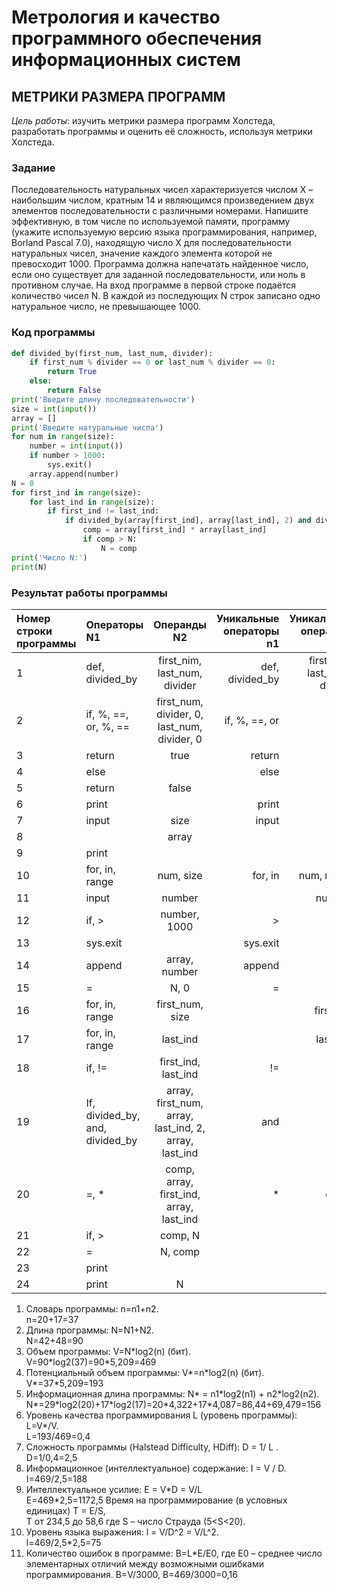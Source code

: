 # **Метрология и качество программного обеспечения информационных систем**

## **МЕТРИКИ РАЗМЕРА ПРОГРАММ**

*Цель работы*: изучить метрики размера программ Холстеда, разработать программы и оценить её сложность, используя метрики Холстеда.

### **Задание**

Последовательность натуральных чисел характеризуется числом Х – наибольшим числом, кратным 14 и являющимся произведением двух элементов последовательности с различными номерами. Напишите эффективную, в том числе по используемой памяти, программу (укажите используемую версию языка программирования, например, Borland Pascal 7.0), находящую число X для последовательности натуральных чисел, значение каждого элемента которой не превосходит 1000. Программа должна напечатать найденное число, если оно существует для заданной последовательности, или ноль в противном случае. На вход программе в первой строке подаётся количество чисел N. В каждой из последующих N строк записано одно натуральное число, не превышающее 1000.

### **Код программы**

```python
def divided_by(first_num, last_num, divider):
    if first_num % divider == 0 or last_num % divider == 0:
        return True
    else:
        return False
print('Введите длину последовательности')
size = int(input())
array = []
print('Введите натуральные числа')
for num in range(size):
    number = int(input())
    if number > 1000:
        sys.exit()
    array.append(number)
N = 0
for first_ind in range(size):
    for last_ind in range(size):
        if first_ind != last_ind:
            if divided_by(array[first_ind], array[last_ind], 2) and divided_by(array[first_ind], array[last_ind], 7):
                comp = array[first_ind] * array[last_ind]
                if comp > N:
                    N = comp
print('Число N:')
print(N)
```
### **Результат работы программы**

Номер строки программы|Операторы N1   |Операнды N2      |Уникальные операторы n1|Уникальные операнды n2|
|:--------------------|:------------- |:---------------:| ---------------------:|---------------------:|
|1|def, divided_by|first_nim, last_num, divider|def, divided_by|first_nim, last_num, divider|
|2|if, %, ==, or, %, ==|first_num, divider, 0, last_num, divider, 0|if, %, ==, or|0|
|3|return|true|return|true|
|4|else||else||
|5|return|false||false|
|6|print||print||
|7|input|size|input|size|
|8||array||array|
|9|print||||
|10|for, in, range|num, size|for, in|num, range|
|11|input|number||number|
|12|if, >|number, 1000|>|1000|
|13|sys.exit||sys.exit||
|14|append|array, number|append||
|15|=|N, 0|=|N|
|16|for, in, range|first_num, size||first_ind|
|17|for, in, range|last_ind||last_ind|
|18|if, !=|first_ind, last_ind|!=||
|19|If, divided_by, and, divided_by|array, first_num, array, last_ind, 2, array, last_ind|and|2,7|
|20|=, *|comp, array, first_ind, array, last_ind|*|comp|
|21|if, >|comp, N|||
|22|=|N, comp|||
|23|print||||
|24|print|N|||


1. Словарь программы: n=n1+n2.\
n=20+17=37
1. Длина программы: N=N1+N2.\
N=42+48=90
1. Объем программы: V=N\*log2(n) (бит).\
V=90\*log2(37)=90*5,209=469
1. Потенциальный объем программы: V\*=n\*log2(n) (бит).\
V\*=37*5,209=193
1. Информационная длина программы: N* = n1\*log2(n1) + n2\*log2(n2).\
N*=29*log2(20)+17\*log2(17)=20\*4,322+17\*4,087=86,44+69,479=156
1. Уровень качества программирования L (уровень программы): L=V*/V.\
L=193/469=0,4
1. Сложность программы (Halstead Difficulty, HDiff):
D = 1/ L .\
D=1/0,4=2,5
1. Информационное (интеллектуальное) содержание:
I = V / D.\
I=469/2,5=188
1. Интеллектуальное усилие:
E = V*D = V/L\
E=469\*2,5=1172,5
Время на программирование (в условных единицах)
T = E/S,\
T от 234,5 до 58,6
где S – число Страуда (5<S<20).
1. Уровень языка выражения:
l = V/D^2 = V/L^2.\
l=469/2,5*2,5=75
1. Количество ошибок в программе:
B=L*E/E0,
где Е0 – среднее число элементарных отличий между возможными ошибками программирования.
В=V/3000,
B=469/3000=0,16